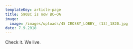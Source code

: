 ```yaml
---
templateKey: article-page
title: 590BC is now BC—OA
image:
  image: /images/uploads/45 CROSBY_LOBBY_ (13)_1820.jpg
date: 7.9.2018
---
```

Check it. We live.

